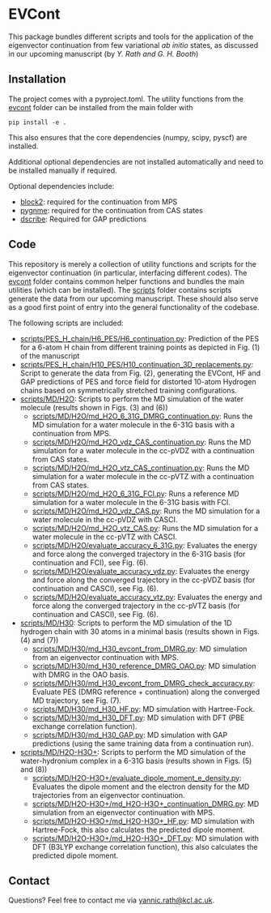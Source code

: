 # EVCont
This package bundles different scripts and tools for the application of the eigenvector continuation from few variational *ab initio* states, as discussed in our upcoming manuscript (by *Y. Rath and G. H. Booth*)



## Installation
The project comes with a pyproject.toml.
The utility functions from the [evcont](./evcont) folder can be installed from the main folder with

```
pip install -e .
```

This also ensures that the core dependencies (numpy, scipy, pyscf) are installed.

Additional optional dependencies are not installed automatically and need to be installed manually if required.

Optional dependencies include:
- [block2](https://github.com/block-hczhai/block2-preview): required for the continuation from MPS
- [pygnme](https://github.com/BoothGroup/pygnme/blob/master/README.md?plain=1): required for the continuation from CAS states
- [dscribe](https://github.com/SINGROUP/dscribe): Required for GAP predictions

## Code

This repository is merely a collection of utility functions and scripts for the eigenvector continuation (in particular, interfacing different codes).
The [evcont](./evcont) folder contains common helper functions and bundles the main utilities (which can be installed).
The [scripts](./scripts) folder contains scripts generate the data from our upcoming manuscript.
These should also serve as a good first point of entry into the general functionality of the codebase.

The following scripts are included:
 - [scripts/PES_H_chain/H6_PES/H6_continuation.py](./scripts/PES_H_chain/H6_PES/H6_continuation.py): Prediction of the PES for a 6-atom H chain from different training points as depicted in Fig. (1) of the manuscript
 - [scripts/PES_H_chain/H10_PES/H10_continuation_3D_replacements.py](./scripts/PES_H_chain/H10_PES/H10_continuation_3D_replacements.py): Script to generate the data from Fig. (2), generating the EVCont, HF and GAP predictions of PES and force field for distorted 10-atom Hydrogen chains based on symmetrically stretched training configurations.
 - [scripts/MD/H2O](./scripts/MD/H2O): Scripts to perform the MD simulation of the water molecule (results shown in Figs. (3) and (6))
    - [scripts/MD/H2O/md_H2O_6_31G_DMRG_continuation.py](./scripts/MD/H2O/md_H2O_6_31G_DMRG_continuation.py): Runs the MD simulation for a water molecule in the 6-31G basis with a continuation from MPS.
    - [scripts/MD/H2O/md_H2O_vdz_CAS_continuation.py](./scripts/MD/H2O/md_H2O_vdz_CAS_continuation.py): Runs the MD simulation for a water molecule in the cc-pVDZ with a continuation from CAS states.
    - [scripts/MD/H2O/md_H2O_vtz_CAS_continuation.py](./scripts/MD/H2O/md_H2O_vtz_CAS_continuation.py): Runs the MD simulation for a water molecule in the cc-pVTZ with a continuation from CAS states.
    - [scripts/MD/H2O/md_H2O_6_31G_FCI.py](./scripts/MD/H2O/md_H2O_6_31G_FCI.py): Runs a reference MD simulation for a water molecule in the 6-31G basis with FCI.
    - [scripts/MD/H2O/md_H2O_vdz_CAS.py](./scripts/MD/H2O/md_H2O_vdz_CAS.py): Runs the MD simulation for a water molecule in the cc-pVDZ with CASCI.
    - [scripts/MD/H2O/md_H2O_vtz_CAS.py](./scripts/MD/H2O/md_H2O_vtz_CAS.py): Runs the MD simulation for a water molecule in the cc-pVTZ with CASCI.
    - [scripts/MD/H2O/evaluate_accuracy_6_31G.py](./scripts/MD/H2O/evaluate_accuracy_6_31G.py): Evaluates the energy and force along the converged trajectory in the 6-31G basis (for continuation and FCI), see Fig. (6).
    - [scripts/MD/H2O/evaluate_accuracy_vdz.py](./scripts/MD/H2O/evaluate_accuracy_vdz.py): Evaluates the energy and force along the converged trajectory in the cc-pVDZ basis (for continuation and CASCI), see Fig. (6).
    - [scripts/MD/H2O/evaluate_accuracy_vtz.py](./scripts/MD/H2O/evaluate_accuracy_vtz.py): Evaluates the energy and force along the converged trajectory in the cc-pVTZ basis (for continuation and CASCI), see Fig. (6).
 - [scripts/MD/H30](./scripts/MD/H30): Scripts to perform the MD simulation of the 1D hydrogen chain with 30 atoms in a minimal basis (results shown in Figs. (4) and (7))
    - [scripts/MD/H30/md_H30_evcont_from_DMRG.py](./scripts/MD/H30/md_H30_evcont_from_DMRG.py): MD simulation from an eigenvector continuation with MPS.
    - [scripts/MD/H30/md_H30_reference_DMRG_OAO.py](./scripts/MD/H30/md_H30_reference_DMRG_OAO.py): MD simulation with DMRG in the OAO basis.
    - [scripts/MD/H30/md_H30_evcont_from_DMRG_check_accuracy.py](./scripts/MD/H30/md_H30_evcont_from_DMRG_check_accuracy.py): Evaluate PES (DMRG reference + continuation) along the converged MD trajectory, see Fig. (7).
    - [scripts/MD/H30/md_H30_HF.py](./scripts/MD/H30/md_H30_HF.py): MD simulation with Hartree-Fock.
    - [scripts/MD/H30/md_H30_DFT.py](./scripts/MD/H30/md_H30_DFT.py): MD simulation with DFT (PBE exchange correlation function).
    - [scripts/MD/H30/md_H30_GAP.py](./scripts/MD/H30/md_H30_GAP.py): MD simulation with GAP predictions (using the same training data from a continuation run).
 - [scripts/MD/H2O-H3O+](./scripts/MD/H2O-H3O+): Scripts to perform the MD simulation of the water-hydronium complex in a 6-31G basis (results shown in Figs. (5) and (8))
    - [scripts/MD/H2O-H3O+/evaluate_dipole_moment_e_density.py](./scripts/MD/H2O-H3O+/evaluate_dipole_moment_e_density.py): Evaluates the dipole moment and the electron density for the MD trajectories from an eigenvector continuation.
    - [scripts/MD/H2O-H3O+/md_H2O-H3O+_continuation_DMRG.py](./scripts/MD/H2O-H3O+/md_H2O-H3O+_continuation_DMRG.py): MD simulation from an eigenvector continuation with MPS.
    - [scripts/MD/H2O-H3O+/md_H2O-H3O+_HF.py](./scripts/MD/H2O-H3O+/md_H2O-H3O+_HF.py): MD simulation with Hartree-Fock, this also calculates the predicted dipole moment.
    - [scripts/MD/H2O-H3O+/md_H2O-H3O+_DFT.py](./scripts/MD/H2O-H3O+/md_H2O-H3O+_DFT.py): MD simulation with DFT (B3LYP exchange correlation function), this also calculates the predicted dipole moment.


## Contact
Questions? Feel free to contact me via [yannic.rath@kcl.ac.uk](mailto:yannic.rath@kcl.ac.uk).
